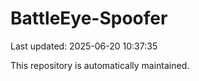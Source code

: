 # BattleEye-Spoofer

Last updated: 2025-06-20 10:37:35

This repository is automatically maintained.
